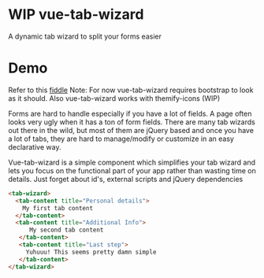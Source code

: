 # WIP vue-tab-wizard
A dynamic tab wizard to split your forms easier
# Demo
Refer to this [fiddle](https://jsfiddle.net/CristiJ/bt5dhqtf/8/)
Note: For now vue-tab-wizard requires bootstrap to look as it should. Also vue-tab-wizard works with themify-icons (WIP)

Forms are hard to handle especially if you have a lot of fields. A page often looks very ugly when it has a ton of form fields.
There are many tab wizards out there in the wild, but most of them are jQuery based and once you have a lot of tabs, they are hard to manage/modify 
or customize in an easy declarative way.

Vue-tab-wizard is a simple component which simplifies your tab wizard and lets you focus on the functional part of your app rather than
wasting time on details. Just forget about id's, external scripts and jQuery dependencies
```html
<tab-wizard>
  <tab-content title="Personal details">
    My first tab content
  </tab-content>
  <tab-content title="Additional Info">
      My second tab content
   </tab-content>
   <tab-content title="Last step">
     Yuhuuu! This seems pretty damn simple
   </tab-content>
</tab-wizard>
```

